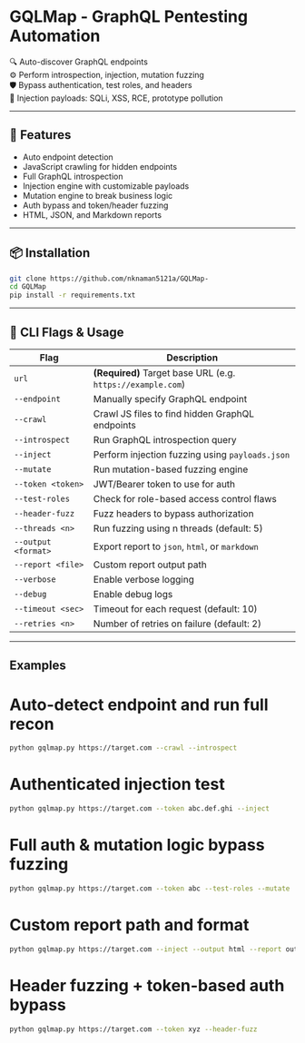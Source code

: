 # GQLMap - GraphQL Pentesting Automation

🔍 Auto-discover GraphQL endpoints  
⚙️ Perform introspection, injection, mutation fuzzing  
🛡️ Bypass authentication, test roles, and headers  
🧪 Injection payloads: SQLi, XSS, RCE, prototype pollution

---
## 🚀 Features

- Auto endpoint detection
- JavaScript crawling for hidden endpoints
- Full GraphQL introspection
- Injection engine with customizable payloads
- Mutation engine to break business logic
- Auth bypass and token/header fuzzing
- HTML, JSON, and Markdown reports

---
## 📦 Installation

```bash
git clone https://github.com/nknaman5121a/GQLMap-
cd GQLMap
pip install -r requirements.txt
```
---
## 🔧 CLI Flags & Usage  
| Flag | Description |
|------|-------------|
| `url` | **(Required)** Target base URL (e.g. `https://example.com`) |
| `--endpoint` | Manually specify GraphQL endpoint |
| `--crawl` | Crawl JS files to find hidden GraphQL endpoints |
| `--introspect` | Run GraphQL introspection query |
| `--inject` | Perform injection fuzzing using `payloads.json` |
| `--mutate` | Run mutation-based fuzzing engine |
| `--token <token>` | JWT/Bearer token to use for auth |
| `--test-roles` | Check for role-based access control flaws |
| `--header-fuzz` | Fuzz headers to bypass authorization |
| `--threads <n>` | Run fuzzing using n threads (default: 5) |
| `--output <format>` | Export report to `json`, `html`, or `markdown` |
| `--report <file>` | Custom report output path |
| `--verbose` | Enable verbose logging |
| `--debug` | Enable debug logs |
| `--timeout <sec>` | Timeout for each request (default: 10) |
| `--retries <n>` | Number of retries on failure (default: 2) |

---
## Examples

# Auto-detect endpoint and run full recon
```bash
python gqlmap.py https://target.com --crawl --introspect
```
# Authenticated injection test
```bash
python gqlmap.py https://target.com --token abc.def.ghi --inject
```
# Full auth & mutation logic bypass fuzzing
```bash
python gqlmap.py https://target.com --token abc --test-roles --mutate
```
# Custom report path and format
```bash
python gqlmap.py https://target.com --inject --output html --report output/reports/target.html
```
# Header fuzzing + token-based auth bypass
```bash
python gqlmap.py https://target.com --token xyz --header-fuzz
```
